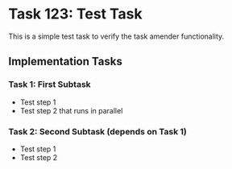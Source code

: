 # Task 123: Test Task

This is a simple test task to verify the task amender functionality.

## Implementation Tasks

### Task 1: First Subtask

- Test step 1
- Test step 2 that runs in parallel

### Task 2: Second Subtask (depends on Task 1)

- Test step 1
- Test step 2